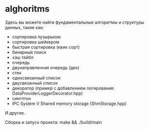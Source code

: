 # alghoritms

Здесь вы можете найти фундаментальные алгоритмы и структуры данных, такие как: 
- сортировка пузырьком
- сортировка шейкером
- быстрая сортировка (квик сорт)
- бинарный поиск
- хэш тейбл
- очередь
- двунаправленная очередь (дек)
- стек
- односвязанный список
- двусвязанный список
- декоратор (пример с добавлением логирования: DataProviderLoggerDecorator.hpp)
- синглтон
- IPC System V Shared memory storage (ShmStorage.hpp)

И другие.


Сборка и запуск проекта: make && ./build/main